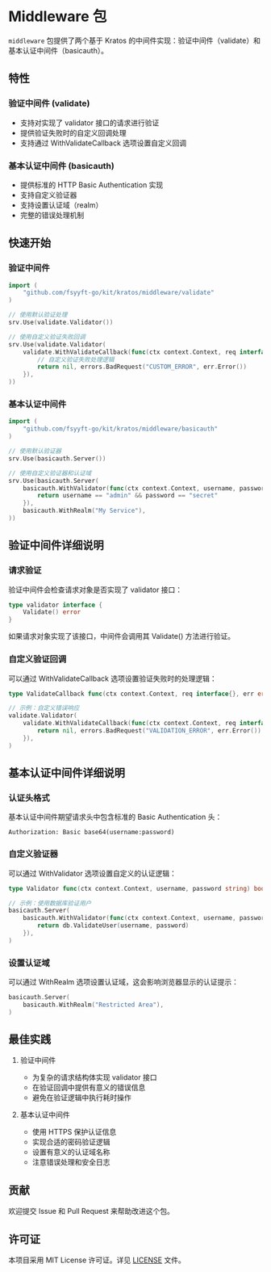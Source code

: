 # Middleware 包

`middleware` 包提供了两个基于 Kratos 的中间件实现：验证中间件（validate）和基本认证中间件（basicauth）。

## 特性

### 验证中间件 (validate)
- 支持对实现了 validator 接口的请求进行验证
- 提供验证失败时的自定义回调处理
- 支持通过 WithValidateCallback 选项设置自定义回调

### 基本认证中间件 (basicauth)
- 提供标准的 HTTP Basic Authentication 实现
- 支持自定义验证器
- 支持设置认证域（realm）
- 完整的错误处理机制

## 快速开始

### 验证中间件

```go
import (
    "github.com/fsyyft-go/kit/kratos/middleware/validate"
)

// 使用默认验证处理
srv.Use(validate.Validator())

// 使用自定义验证失败回调
srv.Use(validate.Validator(
    validate.WithValidateCallback(func(ctx context.Context, req interface{}, err error) (interface{}, error) {
        // 自定义验证失败处理逻辑
        return nil, errors.BadRequest("CUSTOM_ERROR", err.Error())
    }),
))
```

### 基本认证中间件

```go
import (
    "github.com/fsyyft-go/kit/kratos/middleware/basicauth"
)

// 使用默认验证器
srv.Use(basicauth.Server())

// 使用自定义验证器和认证域
srv.Use(basicauth.Server(
    basicauth.WithValidator(func(ctx context.Context, username, password string) bool {
        return username == "admin" && password == "secret"
    }),
    basicauth.WithRealm("My Service"),
))
```

## 验证中间件详细说明

### 请求验证

验证中间件会检查请求对象是否实现了 validator 接口：

```go
type validator interface {
    Validate() error
}
```

如果请求对象实现了该接口，中间件会调用其 Validate() 方法进行验证。

### 自定义验证回调

可以通过 WithValidateCallback 选项设置验证失败时的处理逻辑：

```go
type ValidateCallback func(ctx context.Context, req interface{}, err error) (interface{}, error)

// 示例：自定义错误响应
validate.Validator(
    validate.WithValidateCallback(func(ctx context.Context, req interface{}, err error) (interface{}, error) {
        return nil, errors.BadRequest("VALIDATION_ERROR", err.Error())
    }),
)
```

## 基本认证中间件详细说明

### 认证头格式

基本认证中间件期望请求头中包含标准的 Basic Authentication 头：

```
Authorization: Basic base64(username:password)
```

### 自定义验证器

可以通过 WithValidator 选项设置自定义的认证逻辑：

```go
type Validator func(ctx context.Context, username, password string) bool

// 示例：使用数据库验证用户
basicauth.Server(
    basicauth.WithValidator(func(ctx context.Context, username, password string) bool {
        return db.ValidateUser(username, password)
    }),
)
```

### 设置认证域

可以通过 WithRealm 选项设置认证域，这会影响浏览器显示的认证提示：

```go
basicauth.Server(
    basicauth.WithRealm("Restricted Area"),
)
```

## 最佳实践

1. 验证中间件
   - 为复杂的请求结构体实现 validator 接口
   - 在验证回调中提供有意义的错误信息
   - 避免在验证逻辑中执行耗时操作

2. 基本认证中间件
   - 使用 HTTPS 保护认证信息
   - 实现合适的密码验证逻辑
   - 设置有意义的认证域名称
   - 注意错误处理和安全日志

## 贡献

欢迎提交 Issue 和 Pull Request 来帮助改进这个包。

## 许可证

本项目采用 MIT License 许可证。详见 [LICENSE](../../LICENSE) 文件。 
